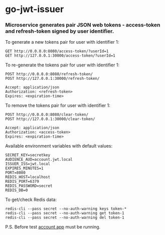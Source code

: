 # go-jwt-issuer

### Microservice generates pair JSON web tokens - access-token and refresh-token signed by user identifier.

To generate a new tokens pair for user with identifier 1:
```
GET http://0.0.0.0:8080/access-token/?userId=1
GET http://127.0.0.1:30000/access-token/?userId=1
```

To re-generate the tokens pair for user with identifier 1:
```
POST http://0.0.0.0:8080/refresh-token/
POST http://127.0.0.1:30000/refresh-token/

Accept: application/json
Authorization: <refresh-token>
Expires: <expiration-time>
```

To remove the tokens pair for user with identifier 1:
```
POST http://0.0.0.0:8080/clear-token/
POST http://127.0.0.1:30000/clear-token/

Accept: application/json
Authorization: <access-token>
Expires: <expiration-time>
```

Available environment variables with default values:
```
SECRET_KEY=secretkey
AUDIENCE_AUD=account.jwt.local
ISSUER_ISS=jwt.local
EXPIRES_MINUTES=1
PORT=8080
REDIS_HOST=localhost
REDIS_PORT=6379
REDIS_PASSWORD=secret
REDIS_DB=0
```

To get/check Redis data:
```
redis-cli --pass secret --no-auth-warning keys token-*
redis-cli --pass secret --no-auth-warning get token-1
redis-cli --pass secret --no-auth-warning del token-1
```

P.S. Before test <a href="https://github.com/oleksiivelychko/go-account">account app</a> must be running.
